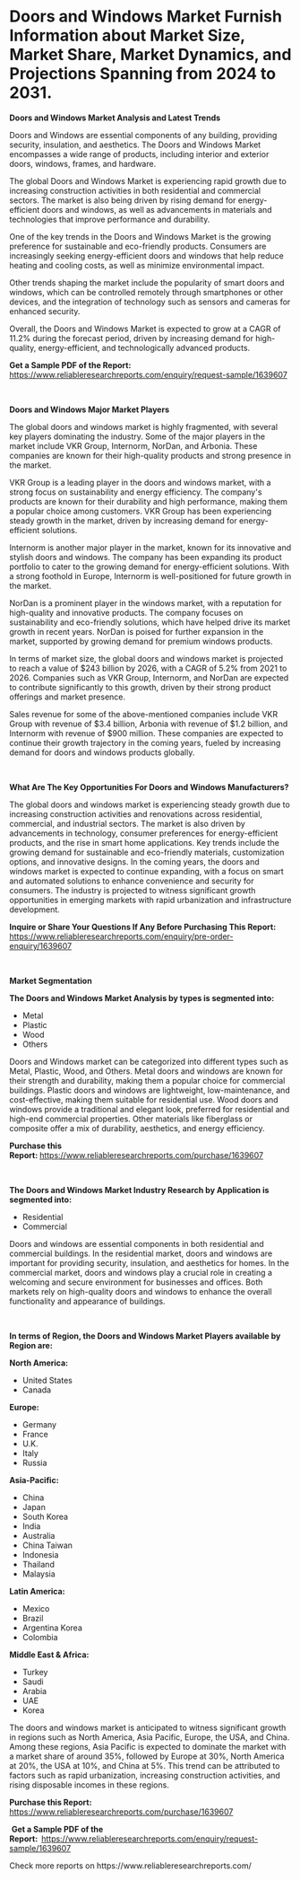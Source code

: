 <p><h1>Doors and Windows Market Furnish Information about Market Size, Market Share, Market Dynamics, and Projections Spanning from 2024 to 2031.</h1></p><p><strong>Doors and Windows Market Analysis and Latest Trends</strong></p>
<p><p>Doors and Windows are essential components of any building, providing security, insulation, and aesthetics. The Doors and Windows Market encompasses a wide range of products, including interior and exterior doors, windows, frames, and hardware.</p><p>The global Doors and Windows Market is experiencing rapid growth due to increasing construction activities in both residential and commercial sectors. The market is also being driven by rising demand for energy-efficient doors and windows, as well as advancements in materials and technologies that improve performance and durability.</p><p>One of the key trends in the Doors and Windows Market is the growing preference for sustainable and eco-friendly products. Consumers are increasingly seeking energy-efficient doors and windows that help reduce heating and cooling costs, as well as minimize environmental impact.</p><p>Other trends shaping the market include the popularity of smart doors and windows, which can be controlled remotely through smartphones or other devices, and the integration of technology such as sensors and cameras for enhanced security.</p><p>Overall, the Doors and Windows Market is expected to grow at a CAGR of 11.2% during the forecast period, driven by increasing demand for high-quality, energy-efficient, and technologically advanced products.</p></p>
<p><strong>Get a Sample PDF of the Report:&nbsp;</strong> <a href="https://www.reliableresearchreports.com/enquiry/request-sample/1639607">https://www.reliableresearchreports.com/enquiry/request-sample/1639607</a></p>
<p>&nbsp;</p>
<p><strong>Doors and Windows Major Market Players</strong></p>
<p><p>The global doors and windows market is highly fragmented, with several key players dominating the industry. Some of the major players in the market include VKR Group, Internorm, NorDan, and Arbonia. These companies are known for their high-quality products and strong presence in the market.</p><p>VKR Group is a leading player in the doors and windows market, with a strong focus on sustainability and energy efficiency. The company's products are known for their durability and high performance, making them a popular choice among customers. VKR Group has been experiencing steady growth in the market, driven by increasing demand for energy-efficient solutions.</p><p>Internorm is another major player in the market, known for its innovative and stylish doors and windows. The company has been expanding its product portfolio to cater to the growing demand for energy-efficient solutions. With a strong foothold in Europe, Internorm is well-positioned for future growth in the market.</p><p>NorDan is a prominent player in the windows market, with a reputation for high-quality and innovative products. The company focuses on sustainability and eco-friendly solutions, which have helped drive its market growth in recent years. NorDan is poised for further expansion in the market, supported by growing demand for premium windows products.</p><p>In terms of market size, the global doors and windows market is projected to reach a value of $243 billion by 2026, with a CAGR of 5.2% from 2021 to 2026. Companies such as VKR Group, Internorm, and NorDan are expected to contribute significantly to this growth, driven by their strong product offerings and market presence.</p><p>Sales revenue for some of the above-mentioned companies include VKR Group with revenue of $3.4 billion, Arbonia with revenue of $1.2 billion, and Internorm with revenue of $900 million. These companies are expected to continue their growth trajectory in the coming years, fueled by increasing demand for doors and windows products globally.</p></p>
<p>&nbsp;</p>
<p><strong>What Are The Key Opportunities For Doors and Windows Manufacturers?</strong></p>
<p><p>The global doors and windows market is experiencing steady growth due to increasing construction activities and renovations across residential, commercial, and industrial sectors. The market is also driven by advancements in technology, consumer preferences for energy-efficient products, and the rise in smart home applications. Key trends include the growing demand for sustainable and eco-friendly materials, customization options, and innovative designs. In the coming years, the doors and windows market is expected to continue expanding, with a focus on smart and automated solutions to enhance convenience and security for consumers. The industry is projected to witness significant growth opportunities in emerging markets with rapid urbanization and infrastructure development.</p></p>
<p><strong>Inquire or Share Your Questions If Any Before Purchasing This Report:</strong> <a href="https://www.reliableresearchreports.com/enquiry/pre-order-enquiry/1639607">https://www.reliableresearchreports.com/enquiry/pre-order-enquiry/1639607</a></p>
<p>&nbsp;</p>
<p><strong>Market Segmentation</strong></p>
<p><strong>The Doors and Windows Market Analysis by types is segmented into:</strong></p>
<p><ul><li>Metal</li><li>Plastic</li><li>Wood</li><li>Others</li></ul></p>
<p><p>Doors and Windows market can be categorized into different types such as Metal, Plastic, Wood, and Others. Metal doors and windows are known for their strength and durability, making them a popular choice for commercial buildings. Plastic doors and windows are lightweight, low-maintenance, and cost-effective, making them suitable for residential use. Wood doors and windows provide a traditional and elegant look, preferred for residential and high-end commercial properties. Other materials like fiberglass or composite offer a mix of durability, aesthetics, and energy efficiency.</p></p>
<p><strong>Purchase this Report:&nbsp;</strong><a href="https://www.reliableresearchreports.com/purchase/1639607">https://www.reliableresearchreports.com/purchase/1639607</a></p>
<p>&nbsp;</p>
<p><strong>The Doors and Windows Market Industry Research by Application is segmented into:</strong></p>
<p><ul><li>Residential</li><li>Commercial</li></ul></p>
<p><p>Doors and windows are essential components in both residential and commercial buildings. In the residential market, doors and windows are important for providing security, insulation, and aesthetics for homes. In the commercial market, doors and windows play a crucial role in creating a welcoming and secure environment for businesses and offices. Both markets rely on high-quality doors and windows to enhance the overall functionality and appearance of buildings.</p></p>
<p>&nbsp;</p>
<p><strong>In terms of Region, the Doors and Windows Market Players available by Region are:</strong></p>
<p>
    <p> <strong> North America: </strong>
        <ul>
            <li>United States</li>
            <li>Canada</li>
        </ul>
        </p> 
    <p> <strong> Europe: </strong>
        <ul>
            <li>Germany</li>
            <li>France</li>
            <li>U.K.</li>
            <li>Italy</li>
            <li>Russia</li>
        </ul>
        </p> 
    <p> <strong> Asia-Pacific: </strong>
        <ul>
            <li>China</li>
            <li>Japan</li>
            <li>South Korea</li>
            <li>India</li>
            <li>Australia</li>
            <li>China Taiwan</li>
            <li>Indonesia</li>
            <li>Thailand</li>
            <li>Malaysia</li>
        </ul>
        </p> 
    <p> <strong> Latin America: </strong>
        <ul>
            <li>Mexico</li>
            <li>Brazil</li>
            <li>Argentina Korea</li>
            <li>Colombia</li>
        </ul>
        </p> 
    <p> <strong> Middle East & Africa: </strong>
        <ul>
            <li>Turkey</li>
            <li>Saudi</li>
            <li>Arabia</li>
            <li>UAE</li>
            <li>Korea</li>
        </ul>
    </p>
    </p>
<p><p>The doors and windows market is anticipated to witness significant growth in regions such as North America, Asia Pacific, Europe, the USA, and China. Among these regions, Asia Pacific is expected to dominate the market with a market share of around 35%, followed by Europe at 30%, North America at 20%, the USA at 10%, and China at 5%. This trend can be attributed to factors such as rapid urbanization, increasing construction activities, and rising disposable incomes in these regions.</p></p>
<p><strong>Purchase this Report: </strong><a href="https://www.reliableresearchreports.com/purchase/1639607">https://www.reliableresearchreports.com/purchase/1639607</a></p>
<p>&nbsp;<strong>Get a Sample PDF of the Report:&nbsp;&nbsp;</strong><a href="https://www.reliableresearchreports.com/enquiry/request-sample/1639607">https://www.reliableresearchreports.com/enquiry/request-sample/1639607</a></p>
<p><strong></strong></p>
<p>Check more reports on https://www.reliableresearchreports.com/</p>